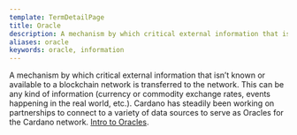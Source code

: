 ```yaml
---
template: TermDetailPage
title: Oracle
description: A mechanism by which critical external information that isn’t known or available to a blockchain network is transferred to the network. This can be any kind of information (currency or commodity exchange rates, events happening in the real world, etc.). Cardano has steadily been working on partnerships to connect to a variety of data sources to serve as Oracles for the Cardano network. [Intro to Oracles](https://www.youtube.com/watch?v=BLR8eX73SA4).
aliases: oracle
keywords: oracle, information
---
```


A mechanism by which critical external information that isn’t known or available to a blockchain network is transferred to the network. This can be any kind of information (currency or commodity exchange rates, events happening in the real world, etc.). Cardano has steadily been working on partnerships to connect to a variety of data sources to serve as Oracles for the Cardano network. [Intro to Oracles](https://www.youtube.com/watch?v=BLR8eX73SA4).
